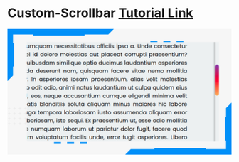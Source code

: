 # Custom-Scrollbar [Tutorial Link](https://www.youtube.com/c/MdMarufSarker/)

![Custom Scrollbar](./scrollbar.png)
